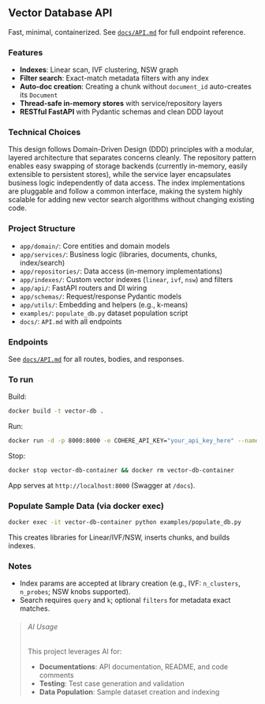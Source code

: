 ## Vector Database API 

Fast, minimal, containerized. See [`docs/API.md`](docs/API.md) for full endpoint reference.

### Features
- **Indexes**: Linear scan, IVF clustering, NSW graph
- **Filter search**: Exact-match metadata filters with any index
- **Auto-doc creation**: Creating a chunk without `document_id` auto-creates its `Document`
- **Thread-safe in-memory stores** with service/repository layers
- **RESTful FastAPI** with Pydantic schemas and clean DDD layout

### Technical Choices
This design follows Domain-Driven Design (DDD) principles with a modular, layered architecture that separates concerns cleanly. The repository pattern enables easy swapping of storage backends (currently in-memory, easily extensible to persistent stores), while the service layer encapsulates business logic independently of data access. The index implementations are pluggable and follow a common interface, making the system highly scalable for adding new vector search algorithms without changing existing code.

### Project Structure
- `app/domain/`: Core entities and domain models
- `app/services/`: Business logic (libraries, documents, chunks, index/search)
- `app/repositories/`: Data access (in-memory implementations)
- `app/indexes/`: Custom vector indexes (`linear`, `ivf`, `nsw`) and filters
- `app/api/`: FastAPI routers and DI wiring
- `app/schemas/`: Request/response Pydantic models
- `app/utils/`: Embedding and helpers (e.g., k-means)
- `examples/`: `populate_db.py` dataset population script
- `docs/`: `API.md` with all endpoints

### Endpoints
See [`docs/API.md`](docs/API.md) for all routes, bodies, and responses.

### To run
Build:
```bash
docker build -t vector-db .
```
Run:
```bash
docker run -d -p 8000:8000 -e COHERE_API_KEY="your_api_key_here" --name vector-db-container vector-db
```
Stop:
```bash
docker stop vector-db-container && docker rm vector-db-container
```
App serves at `http://localhost:8000` (Swagger at `/docs`).

### Populate Sample Data (via docker exec)
```bash
docker exec -it vector-db-container python examples/populate_db.py
```
This creates libraries for Linear/IVF/NSW, inserts chunks, and builds indexes.

### Notes
- Index params are accepted at library creation (e.g., IVF: `n_clusters`, `n_probes`; NSW knobs supported).
- Search requires `query` and `k`; optional `filters` for metadata exact matches.

> ###### AI Usage
> This project leverages AI for:
> - **Documentations**: API documentation, README, and code comments
> - **Testing**: Test case generation and validation
> - **Data Population**: Sample dataset creation and indexing


